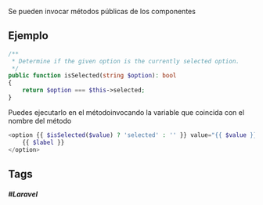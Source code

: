 Se pueden invocar métodos públicas de los componentes

## Ejemplo

```php
/**
 * Determine if the given option is the currently selected option.
 */
public function isSelected(string $option): bool
{
    return $option === $this->selected;
}
```

Puedes ejecutarlo en el métodoinvocando la variable que coincida con el nombre del método

```php
<option {{ $isSelected($value) ? 'selected' : '' }} value="{{ $value }}">
    {{ $label }}
</option>
```
## Tags

##### #Laravel